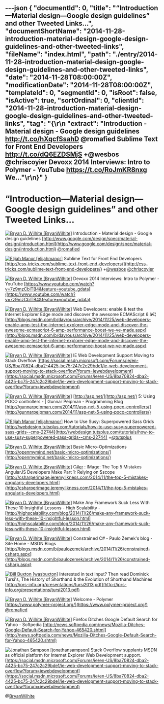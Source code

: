 ---json
{
  "documentId": 0,
  "title": "“Introduction—Material design—Google design guidelines” and other Tweeted Links…",
  "documentShortName": "2014-11-28-introduction-material-design-google-design-guidelines-and-other-tweeted-links",
  "fileName": "index.html",
  "path": "./entry/2014-11-28-introduction-material-design-google-design-guidelines-and-other-tweeted-links",
  "date": "2014-11-28T08:00:00Z",
  "modificationDate": "2014-11-28T08:00:00Z",
  "templateId": 0,
  "segmentId": 0,
  "isRoot": false,
  "isActive": true,
  "sortOrdinal": 0,
  "clientId": "2014-11-28-introduction-material-design-google-design-guidelines-and-other-tweeted-links",
  "tag": "{\r\n  \"extract\": \"Introduction - Material design - Google design guidelines <http://t.co/hXqcfSsahD> @romafied  Sublime Text for Front End Developers <http://t.co/dQ6EZDSMjS> +@wesbos @chriscoyier  Devoxx 2014 Interviews: Intro to Polymer - YouTube <https://t.co/RoJmKR8nxg>  We...\"\r\n}"
}
---

# “Introduction—Material design—Google design guidelines” and other Tweeted Links…

[<img alt="Bryan D. Wilhite [BryanWilhite]" src="https://songhay.blob.core.windows.net/shared-social-twitter/BryanWilhite.jpeg">](http://songhayblog.azurewebsites.net/ "Bryan D. Wilhite [BryanWilhite]") <span>Introduction - Material design - Google design guidelines [http://www.google.com/design/spec/material-design/introduction.html](http://www.google.com/design/spec/material-design/introduction.html) [@romafied](http://twitter.com/romafied)</span>

[<img alt="Elijah Manor [elijahmanor]" src="https://songhay.blob.core.windows.net/shared-social-twitter/elijahmanor.jpeg">](http://elijahmanor.com/ "Elijah Manor [elijahmanor]") <span>Sublime Text for Front End Developers [http://css-tricks.com/sublime-text-front-end-developers/](http://css-tricks.com/sublime-text-front-end-developers/) +[@wesbos](http://twitter.com/wesbos) [@chriscoyier](http://twitter.com/chriscoyier)</span>

[<img alt="Bryan D. Wilhite [BryanWilhite]" src="https://songhay.blob.core.windows.net/shared-social-twitter/BryanWilhite.jpeg">](http://songhayblog.azurewebsites.net/ "Bryan D. Wilhite [BryanWilhite]") <span>Devoxx 2014 Interviews: Intro to Polymer - YouTube [https://www.youtube.com/watch?v=7z9mzCblTB4&feature=youtube_gdata](https://www.youtube.com/watch?v=7z9mzCblTB4&feature=youtube_gdata)</span>

[<img alt="Bryan D. Wilhite [BryanWilhite]" src="https://songhay.blob.core.windows.net/shared-social-twitter/BryanWilhite.jpeg">](http://songhayblog.azurewebsites.net/ "Bryan D. Wilhite [BryanWilhite]") <span>Web Developers: enable & test the Internet Explorer Edge mode and discover the awesome ECMAScript 6 â€¦ [http://blogs.msdn.com/b/davrous/archive/2014/11/25/web-developers-enable-amp-test-the-internet-explorer-edge-mode-and-discover-the-awesome-ecmascript-6-amp-performance-boost-we-ve-made.aspx](http://blogs.msdn.com/b/davrous/archive/2014/11/25/web-developers-enable-amp-test-the-internet-explorer-edge-mode-and-discover-the-awesome-ecmascript-6-amp-performance-boost-we-ve-made.aspx)</span>

[<img alt="Bryan D. Wilhite [BryanWilhite]" src="https://songhay.blob.core.windows.net/shared-social-twitter/BryanWilhite.jpeg">](http://songhayblog.azurewebsites.net/ "Bryan D. Wilhite [BryanWilhite]") <span>IE Web Development Support Moving to Stack Overflow [https://social.msdn.microsoft.com/Forums/ie/en-US/8ba70824-dba2-4425-bc75-247c2c29bde1/ie-web-development-support-moving-to-stack-overflow?forum=iewebdevelopment](https://social.msdn.microsoft.com/Forums/ie/en-US/8ba70824-dba2-4425-bc75-247c2c29bde1/ie-web-development-support-moving-to-stack-overflow?forum=iewebdevelopment)</span>

[<img alt="Bryan D. Wilhite [BryanWilhite]" src="https://songhay.blob.core.windows.net/shared-social-twitter/BryanWilhite.jpeg">](http://songhayblog.azurewebsites.net/ "Bryan D. Wilhite [BryanWilhite]") <span>[http://asp.net/](http://asp.net/) 5: Using POCO controllers - | Gunnar Peipman - Programming Blog [http://gunnarpeipman.com/2014/11/asp-net-5-using-poco-controllers/](http://gunnarpeipman.com/2014/11/asp-net-5-using-poco-controllers/)</span>

[<img alt="Elijah Manor [elijahmanor]" src="https://songhay.blob.core.windows.net/shared-social-twitter/elijahmanor.jpeg">](http://elijahmanor.com/ "Elijah Manor [elijahmanor]") <span>How to Use Susy: Superpowered Sass Grids [http://webdesign.tutsplus.com/tutorials/how-to-use-susy-superpowered-sass-grids--cms-22744](http://webdesign.tutsplus.com/tutorials/how-to-use-susy-superpowered-sass-grids--cms-22744) +[@tutsplus](http://twitter.com/tutsplus)</span>

[<img alt="Bryan D. Wilhite [BryanWilhite]" src="https://songhay.blob.core.windows.net/shared-social-twitter/BryanWilhite.jpeg">](http://songhayblog.azurewebsites.net/ "Bryan D. Wilhite [BryanWilhite]") <span>Basic Micro-Optimizations [http://openmymind.net/basic-micro-optimizations/](http://openmymind.net/basic-micro-optimizations/)</span>

[<img alt="Bryan D. Wilhite [BryanWilhite]" src="https://songhay.blob.core.windows.net/shared-social-twitter/BryanWilhite.jpeg">](http://songhayblog.azurewebsites.net/ "Bryan D. Wilhite [BryanWilhite]") <span>C[#er](http://search.twitter.com/search?q=%23er) : IMage: The Top 5 Mistakes AngularJS Developers Make Part 1: Relying on $scope [http://csharperimage.jeremylikness.com/2014/11/the-top-5-mistakes-angularjs-developers.html](http://csharperimage.jeremylikness.com/2014/11/the-top-5-mistakes-angularjs-developers.html)</span>

[<img alt="Bryan D. Wilhite [BryanWilhite]" src="https://songhay.blob.core.windows.net/shared-social-twitter/BryanWilhite.jpeg">](http://songhayblog.azurewebsites.net/ "Bryan D. Wilhite [BryanWilhite]") <span>Make Any Framework Suck Less With These 10 Insightful&nbsp;Lessons - High Scalability - [http://highscalability.com/blog/2014/11/26/make-any-framework-suck-less-with-these-10-insightful-lesson.html](http://highscalability.com/blog/2014/11/26/make-any-framework-suck-less-with-these-10-insightful-lesson.html)</span>

[<img alt="Bryan D. Wilhite [BryanWilhite]" src="https://songhay.blob.core.windows.net/shared-social-twitter/BryanWilhite.jpeg">](http://songhayblog.azurewebsites.net/ "Bryan D. Wilhite [BryanWilhite]") <span>Constrained C# - Paulo Zemek's blog - Site Home - MSDN Blogs [http://blogs.msdn.com/b/paulozemek/archive/2014/11/26/constrained-csharp.aspx](http://blogs.msdn.com/b/paulozemek/archive/2014/11/26/constrained-csharp.aspx)</span>

[<img alt="Bill Buxton [wasbuxton]" src="https://songhay.blob.core.windows.net/shared-social-twitter/wasbuxton.jpg">](http://www.billbuxton.com/ "Bill Buxton [wasbuxton]") <span>Interested in text input? Then read Dominick Tursi's, The History of Shorthand & the Evolution of Shorthand Machines [http://iprs-info.org/presentations/tursi2013.pdf](http://iprs-info.org/presentations/tursi2013.pdf)</span>

[<img alt="Bryan D. Wilhite [BryanWilhite]" src="https://songhay.blob.core.windows.net/shared-social-twitter/BryanWilhite.jpeg">](http://songhayblog.azurewebsites.net/ "Bryan D. Wilhite [BryanWilhite]") <span>Welcome - Polymer [https://www.polymer-project.org/](https://www.polymer-project.org/) [@romafied](http://twitter.com/romafied)</span>

[<img alt="Bryan D. Wilhite [BryanWilhite]" src="https://songhay.blob.core.windows.net/shared-social-twitter/BryanWilhite.jpeg">](http://songhayblog.azurewebsites.net/ "Bryan D. Wilhite [BryanWilhite]") <span>Firefox Ditches Google Default Search for Yahoo - Softpedia [http://news.softpedia.com/news/Mozilla-Ditches-Google-Default-Search-for-Yahoo-465420.shtml](http://news.softpedia.com/news/Mozilla-Ditches-Google-Default-Search-for-Yahoo-465420.shtml)</span>

[<img alt="Jonathan Sampson [jonathansampson]" src="https://songhay.blob.core.windows.net/shared-social-twitter/jonathansampson.png">](http://sampson.ms/ "Jonathan Sampson [jonathansampson]") <span>Stack Overflow supplants MSDN as official platform for Internet Explorer Web Development support. [https://social.msdn.microsoft.com/Forums/ie/en-US/8ba70824-dba2-4425-bc75-247c2c29bde1/ie-web-development-support-moving-to-stack-overflow?forum=iewebdevelopment](https://social.msdn.microsoft.com/Forums/ie/en-US/8ba70824-dba2-4425-bc75-247c2c29bde1/ie-web-development-support-moving-to-stack-overflow?forum=iewebdevelopment)</span>

@[BryanWilhite](https://twitter.com/BryanWilhite)
